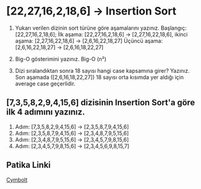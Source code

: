 # [22,27,16,2,18,6] -> Insertion Sort

1. Yukarı verilen dizinin sort türüne göre aşamalarını yazınız.
Başlangıç: [22,27,16,2,18,6];
İlk aşama: [22,27,16,2,18,6] -> [2,27,16,22,18,6], ikinci aşama: [2,27,16,22,18,6] -> [2,6,16,22,18,27]
Üçüncü aşama: [2,6,16,22,18,27] -> [2,6,16,18,22,27]

2. Big-O gösterimini yazınız.
Big-O (n²)

3. Dizi sıralandıktan sonra 18 sayısı hangi case kapsamına girer? Yazınız.
Son aşamada ([2,6,16,18,22,27]) 18 sayısı orta kısımda yer aldığı için average case geçerlidir.

## [7,3,5,8,2,9,4,15,6] dizisinin Insertion Sort'a göre ilk 4 adımını yazınız.
1. Adım: [7,3,5,8,2,9,4,15,6] -> [2,3,5,8,7,9,4,15,6]
2. Adım: [2,3,5,8,7,9,4,15,6] -> [2,3,4,8,7,9,5,15,6]
3. Adım: [2,3,4,8,7,9,5,15,6] -> [2,3,4,5,7,9,8,15,6]
4. Adım: [2,3,4,5,7,9,8,15,6] -> [2,3,4,5,6,9,8,15,7]

## Patika Linki
[Cymbolt](https://app.patika.dev/cymbolt)